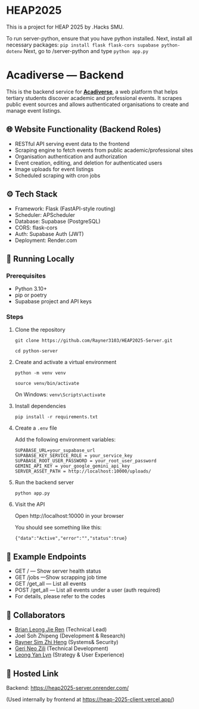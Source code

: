 # HEAP2025
This is a project for HEAP 2025 by .Hacks SMU. 

To run server-python, ensure that you have python installed.
Next, install all necessary packages:
```pip install flask flask-cors supabase python-dotenv```
Next, go to /server-python and type
```python app.py```

# Acadiverse — Backend

This is the backend service for [**Acadiverse**](https://heap-2025-client.vercel.app), a web platform that helps tertiary students discover academic and professional events. It scrapes public event sources and allows authenticated organisations to create and manage event listings.

## 🌐 Website Functionality (Backend Roles)

- RESTful API serving event data to the frontend
- Scraping engine to fetch events from public academic/professional sites
- Organisation authentication and authorization
- Event creation, editing, and deletion for authenticated users
- Image uploads for event listings
- Scheduled scraping with cron jobs

## ⚙️ Tech Stack

- Framework: Flask (FastAPI-style routing)
- Scheduler: APScheduler
- Database: Supabase (PostgreSQL)
- CORS: flask-cors
- Auth: Supabase Auth (JWT)
- Deployment: Render.com

## 🚀 Running Locally

### Prerequisites

- Python 3.10+
- pip or poetry
- Supabase project and API keys

### Steps

1. Clone the repository

   `git clone https://github.com/Rayner3103/HEAP2025-Server.git`
   
   `cd python-server`

2. Create and activate a virtual environment

   `python -m venv venv`

   `source venv/bin/activate`     
   
   On Windows: `venv\Scripts\activate`

3. Install dependencies

   `pip install -r requirements.txt`

4. Create a `.env` file

   Add the following environment variables:

   ```
   SUPABASE_URL=your_supabase_url 
   SUPABASE_KEY_SERVICE_ROLE = your_service_key  
   SUPABASE_ROOT_USER_PASSWORD = your_root_user_password
   GEMINI_API_KEY = your_google_gemini_api_key
   SERVER_ASSET_PATH = http://localhost:10000/uploads/
   ```

5. Run the backend server

   `python app.py`

6. Visit the API

   Open http://localhost:10000 in your browser

   You should see something like this:
   ```
   {"data":"Active","error":"","status":true}
   ```

## 🔁 Example Endpoints

- GET / — Show server health status
- GET /jobs —Show scrapping job time
- GET /get_all — List all events
- POST /get_all — List all events under a user (auth required)
- For details, please refer to the codes


## 👥 Collaborators

- [Brian Leong Jie Ren](https://www.linkedin.com/in/brian-leong-jie-ren/) (Technical Lead)
- Joel Soh Zhipeng (Development & Research)
- [Rayner Sim Zhi Heng](http://www.linkedin.com/in/raynersimzhiheng) (Systems& Security)
- [Geri Neo Zili](https://www.linkedin.com/in/geri-neo-8865a3341/) (Technical Development)
- [Leong Yan Lyn](https://www.linkedin.com/in/yan-lyn-leong/) (Strategy & User Experience)

## 🔗 Hosted Link

Backend: https://heap2025-server.onrender.com/

(Used internally by frontend at https://heap-2025-client.vercel.app/)
